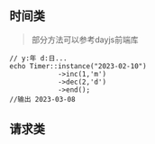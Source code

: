 
## 时间类
> 部分方法可以参考dayjs前端库
~~~
// y:年 d:日...
echo Timer::instance("2023-02-10")
            ->inc(1,'m') 
            ->dec(2,'d')
            ->end();
//输出 2023-03-08     
~~~

## 请求类
